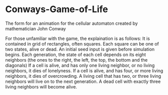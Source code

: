 # Conways-Game-of-Life
The form for an animation for the cellular automaton created by mathematician John Conway

For those unfamiliar with the game, the explaination is as follows:
  It is contained in grid of rectangles, often squares.
  Each square can be one of two states, alive or dead.
  An initial seed input is given before simulation begins.
  Each generation, the state of each cell depends on its eight neighbors (the ones to the right, the left, the top, the bottom and the diagonals)
  If a cell is alive, and has only one living neighbor, or no living neighbors, it dies of lonelyness.
  If a cell is alive, and has four, or more living neighbors, it dies of overcrowding.
  A living cell that has two, or three living neighbors will live on to the next generation.
  A dead cell with exactly three living neighbors will become alive.
